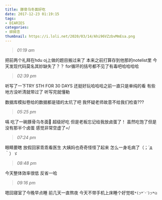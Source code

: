 ```yaml
---
title: 豚骨乌冬面好吃
date: 2017-12-23 01:19:15
tags: 
- DIARIES
categories: 
- 碎碎念
thumbnail: https://i.loli.net/2020/03/14/Ahi96VZzbvMmEsa.png
---
```

>*01:19 am*

把前两个礼拜在hdu oj上做的题目搬过来了
本来之前打算存到他那的notelist里
今天发现代码莫名其妙缺失了？？
for循环的括号都不见了有毒吧哈哈哈哈
<!--more-->
>*02:39 pm*

听写了一下TRY STH FOR 30 DAYS
还挺好玩哈哈哈之前一直只是单纯的看
有些地方没听清就带过了
听写完就懂勒

数据库模拟卷给的数据都是错的太坑了吧
我怀疑老师故意不给我们检查???

>*05:25 pm*

嗝
吃了一碗豚骨乌冬面🍜
超级好吃
但是老板忘记给我放卤蛋了！
虽然吃饱了但是
没有那半个卤蛋
感觉非常空虚了=/

>*07:24 pm*

眼睛要瞎
放假回家乖乖看医生
大姨妈也奇奇怪怪了起来
怎么一身毛病了（；´д｀）ゞ

>*08:48 pm*

今天整体效率很低
反省一哈

>*09:16 pm*

嗯回寝室了今晚早点睡
前几天一直熬夜
今天不带手机上床睡个好觉啦`*(੭*ˊᵕˋ)੭*ଘ`

  

